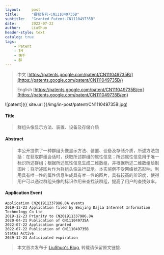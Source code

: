 ```yaml
---
layout:     post
title:      "授权专利-CN111049735B"
subtitle:   "Granted Patent-CN111049735B"
date:       2022-07-22
author:     LiuShuo
header-style: text
catalog: true
tags:
    - Patent
    - IM
    - 快手
    - 群
---
```

> 中文 [https://patents.google.com/patent/CN111049735B/](https://patents.google.com/patent/CN111049735B/)
>
> English [https://patents.google.com/patent/CN111049735B/en](https://patents.google.com/patent/CN111049735B/en)

![patent]({{ site.url }}/img/in-post/patent/CN111049735B.jpg)
#### Title
> 群组头像显示方法、装置、设备及存储介质









#### Abstract
> 本公开提供了一种群组头像显示方法、装置、设备及存储介质，所述方法包括：在获取群组会话时，获取所述群组的属性信息；所述属性信息用于唯一标识所述群组；根据所述属性信息生成二维数组，并根据所述二维数组绘制图片；将所述图片作为群组头像进行显示。本实施例不受网络状态影响，利用具有唯一性的属性信息生成具有唯一性的图片，具有较高的辨识度，使得用户可以通过群组头像的标识作用来查找该群组，提高了用户的查找效率。









#### Application Event
```
Application CN201911337986.0A events 
2019-12-23 Application filed by Beijing Dajia Internet Information Technology Co Ltd
2019-12-23 Priority to CN201911337986.0A
2020-04-21 Publication of CN111049735A
2022-07-22 Application granted
2022-07-22 Publication of CN111049735B
Status Active
2039-12-23 Anticipated expiration
```
> 本文首次发布于 [LiuShuo's Blog](https://liushuo.me), 
转载请保留原文链接.
